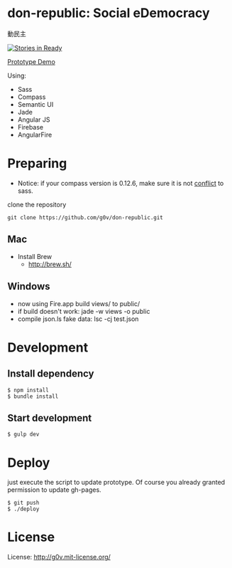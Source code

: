 # don-republic: Social eDemocracy

動民主

[![Stories in Ready](https://badge.waffle.io/g0v/don-republic.png?label=ready)](http://waffle.io/g0v/don-republic)

[Prototype Demo](http://g0v.github.io/don-republic-mockup/)

Using:

* Sass
* Compass
* Semantic UI
* Jade
* Angular JS
* Firebase
* AngularFire

# Preparing

* Notice: if your compass version is 0.12.6, make sure it is not [conflict](https://rubygems.org/gems/compass) to sass.

clone the repository

    git clone https://github.com/g0v/don-republic.git

## Mac

* Install Brew
    * http://brew.sh/

## Windows

* now using Fire.app build views/ to public/
* if build doesn't work: jade -w views -o public
* compile json.ls fake data: lsc -cj test.json

# Development

## Install dependency

    $ npm install
    $ bundle install

## Start development

    $ gulp dev

# Deploy

just execute the script to update prototype. Of course you already granted permission to update gh-pages.

    $ git push
    $ ./deploy

# License

License: http://g0v.mit-license.org/

